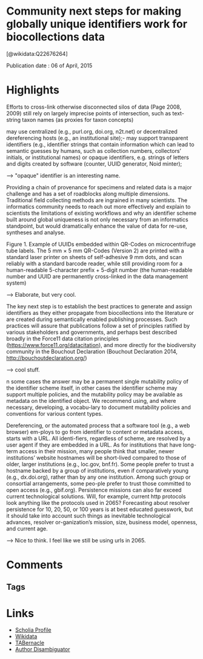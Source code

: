 
Community next steps for making globally unique identifiers work for biocollections data
========================================================================================
  
  [@wikidata:Q22676264]  
  
Publication date : 06 of April, 2015  

# Highlights

Efforts to cross-link otherwise disconnected silos of data (Page 2008, 2009) still rely on largely imprecise points of intersection, such as text-string taxon names (as proxies for taxon concepts)

may  use  centralized (e.g., purl.org, doi.org, n2t.net)  or  decentralized  dereferencing  hosts  (e.g., an institutional site);- may support transparent identifiers (e.g., identifier strings that contain information which can  lead  to  semantic  guesses  by  humans,  such  as  collection  numbers,  collectors’  initials,  or  institutional names) or opaque identifiers, e.g. strings of letters and digits created by software (counter, UUID generator, Noid minter);

--> "opaque" identifier is an interesting name.


Providing a chain of provenance for specimens and related data is a major challenge and  has  a  set  of  roadblocks  along  multiple  dimensions.  Traditional  field  collecting  methods are ingrained in many scientists. The informatics community needs to reach out more effectively and explain to scientists the limitations of existing workflows and why an identifier scheme built around global uniqueness is not only necessary from an informatics standpoint, but would dramatically enhance the value of data for re-use, syntheses  and  analyse.


Figure 1. Example of UUIDs embedded within QR-Codes on microcentrifuge tube labels. The 5 mm × 5 mm QR-Codes (Version 2) are printed with a standard laser printer on sheets of self-adhesive 9 mm dots, and scan reliably with a standard barcode reader, while still providing room for a human-readable 5-character prefix + 5-digit number (the human-readable number and UUID are permanently cross-linked in the data management system)

--> Elaborate, but very cool.

The  key  next  step  is  to  establish  the  best  practices  to  generate  and  assign  identifiers  as they either propagate from biocollections into the literature or are created during semantically enabled publishing processes. Such practices will assure that publications follow a set of principles ratified by various stakeholders and governments, and perhaps best  described  broadly  in  the  Force11  data  citation  principles  (https://www.force11.org/datacitation), and more directly for the biodiversity community in the Bouchout Declaration  (Bouchout  Declaration  2014,  http://bouchoutdeclaration.org/)

--> cool stuff.

n some cases the answer may be a permanent single mutability policy of the identifier scheme itself, in other cases the identifier scheme may support multiple policies, and the mutability policy may be available as metadata on the identified object. We recommend using, and where necessary, developing, a vocabu-lary to document mutability policies and conventions for various content types.


Dereferencing, or the automated process that a software tool (e.g., a web browser) em-ploys to go from identifier to content or metadata access, starts with a URL. All identi-fiers, regardless of scheme, are resolved by a user agent if they are embedded in a URL. As for institutions that have long-term access in their mission, many people think that smaller, newer institutions’ website hostnames will be short-lived compared to those of older, larger institutions (e.g., loc.gov, bnf.fr). Some people prefer to trust a hostname backed by a group of institutions, even if comparatively young (e.g., dx.doi.org), rather than by any one institution. Among such group or consortial arrangements, some peo-ple prefer to trust those committed to open access (e.g., gbif.org). Persistence missions can  also  far  exceed  current  technological  solutions.  Will,  for  example,  current  http  protocols look anything like the protocols used in 2065? Forecasting about resolver persistence for 10, 20, 50, or 100 years is at best educated guesswork, but it should take  into  account  such  things  as  inevitable  technological  advances,  resolver  or-ganization’s mission, size, business model, openness, and current age.

--> Nice to think. I feel like we still be using urls in 2065.

# Comments

## Tags

# Links
  
 * [Scholia Profile](https://scholia.toolforge.org/work/Q22676264)  
 * [Wikidata](https://www.wikidata.org/wiki/Q22676264)  
 * [TABernacle](https://tabernacle.toolforge.org/?#/tab/manual/Q22676264/P921%3BP4510)  
 * [Author Disambiguator](https://author-disambiguator.toolforge.org/work_item_oauth.php?id=Q22676264&batch_id=&match=1&author_list_id=&doit=Get+author+links+for+work) 
